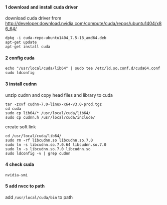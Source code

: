 #### 1 download and install cuda driver   
download cuda driver from http://developer.download.nvidia.com/compute/cuda/repos/ubuntu1404/x86_64/   
```
dpkg -i cuda-repo-ubuntu1404_7.5-18_amd64.deb       
apt-get update      
apt-get install cuda      
```
#### 2  config cuda
```  
echo "/usr/local/cuda/lib64" | sudo tee /etc/ld.so.conf.d/cuda64.conf    
sudo ldconfig    
```
#### 3 install cudnn
unzip cudnn and copy head files and library to cuda
```
tar -zxvf cudnn-7.0-linux-x64-v3.0-prod.tgz   
cd cuda
sudo cp lib64/* /usr/local/cuda/lib64/    
sudo cp cudnn.h /usr/local/cuda/include/    
```
create soft link
```
cd /usr/local/cuda/lib64/    
sudo rm -rf libcudnn.so libcudnn.so.7.0    
sudo ln -s libcudnn.so.7.0.64 libcudnn.so.7.0    
sudo ln -s libcudnn.so.7.0 libcudnn.so    
sudo ldconfig -v | grep cudnn    
```

#### 4 check cuda
```
nvidia-smi
```

#### 5 add nvcc to path
add ```/usr/local/cuda/bin``` to path
